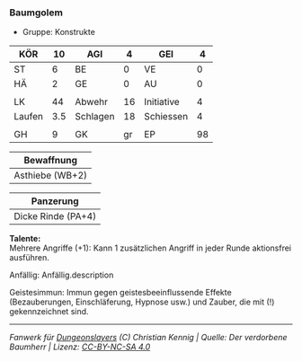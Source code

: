 ### Baumgolem  
- Gruppe: Konstrukte  

| KÖR | 10 | AGI | 4 | GEI | 4 |
| --- | --- | --- | --- | --- | --- |
| ST | 6 | BE | 0 | VE | 0 |
| HÄ | 2 | GE | 0 | AU | 0 |
|  |  |  |  |  |  |
| LK | 44 | Abwehr | 16 | Initiative | 4 |
| Laufen | 3.5 | Schlagen | 18 | Schiessen | 4 |
|  |  |  |  |  |  |
| GH | 9 | GK | gr | EP | 98 |


| Bewaffnung |
| --- |
| Asthiebe (WB+2) |


| Panzerung |
| --- |
| Dicke Rinde (PA+4) |


**Talente:**  
Mehrere Angriffe (+1): Kann 1 zusätzlichen Angriff in jeder Runde aktionsfrei ausführen.

Anfällig: Anfällig.description

Geistesimmun: Immun gegen geistesbeeinflussende Effekte (Bezauberungen, Einschläferung, Hypnose usw.) und Zauber, die mit (!) gekennzeichnet sind.





___
*Fanwerk für [Dungeonslayers](https://www.dungeonslayers.net/) (C) Christian Kennig | Quelle: Der verdorbene Baumherr | Lizenz: [CC-BY-NC-SA 4.0](https://creativecommons.org/licenses/by-nc-sa/4.0/deed.de)*